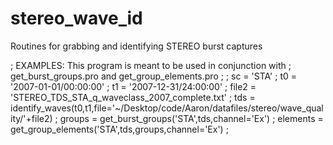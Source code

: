 # stereo_wave_id
Routines for grabbing and identifying STEREO burst captures


;  EXAMPLES:    This program is meant to be used in conjunction with
;				get_burst_groups.pro and get_group_elements.pro
;
;				sc = 'STA'
;				t0 = '2007-01-01/00:00:00'
;				t1 = '2007-12-31/24:00:00'
;				file2 = 'STEREO_TDS_STA_q_waveclass_2007_complete.txt'
;				tds = identify_waves(t0,t1,file='~/Desktop/code/Aaron/datafiles/stereo/wave_quality/'+file2)
;				groups = get_burst_groups('STA',tds,channel='Ex')
;				elements = get_group_elements('STA',tds,groups,channel='Ex')
;
